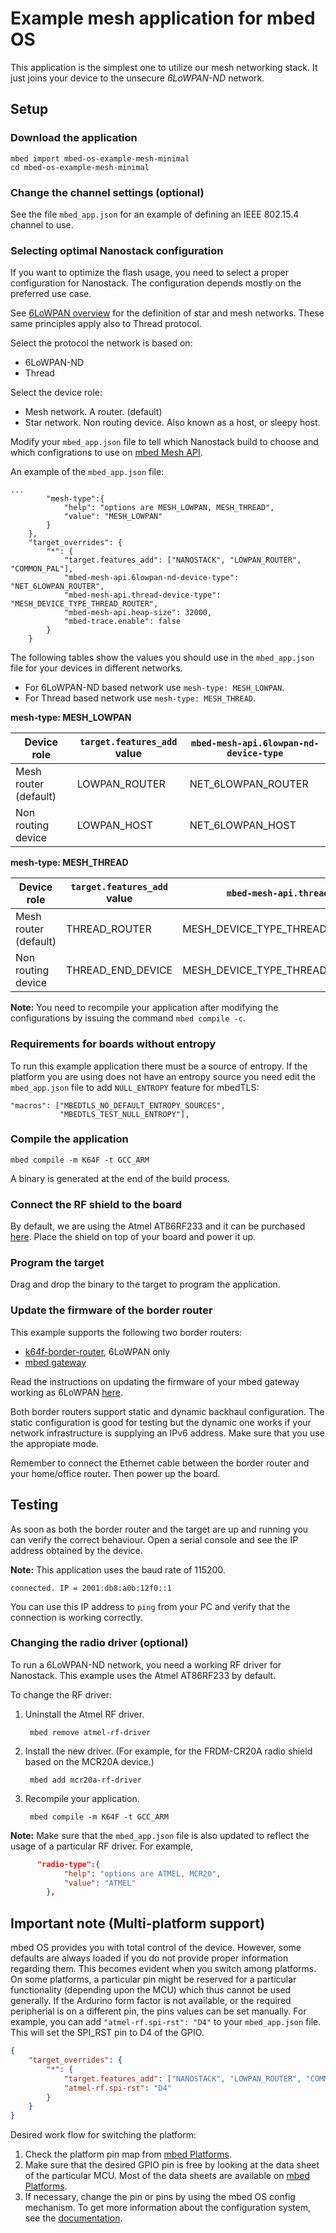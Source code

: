 # Example mesh application for mbed OS

This application is the simplest one to utilize our mesh networking stack. It just joins your device to the unsecure *6LoWPAN-ND* network.

## Setup

### Download the application

```
mbed import mbed-os-example-mesh-minimal
cd mbed-os-example-mesh-minimal
```

### Change the channel settings (optional)

See the file `mbed_app.json` for an example of defining an IEEE 802.15.4 channel to use.

### Selecting optimal Nanostack configuration

If you want to optimize the flash usage, you need to select a proper configuration for Nanostack. The configuration depends mostly on the preferred use case.

See [6LoWPAN overview](https://docs.mbed.com/docs/arm-ipv66lowpan-stack/en/latest/quick_start_intro/index.html) for the definition of star and mesh networks. These same principles apply also to Thread protocol.

Select the protocol the network is based on:

- 6LoWPAN-ND
- Thread

Select the device role:

- Mesh network. A router. (default)
- Star network. Non routing device. Also known as a host, or sleepy host.

Modify your `mbed_app.json` file to tell which Nanostack build to choose and which configrations to use on [mbed Mesh API](https://github.com/ARMmbed/mbed-os/blob/master/features/nanostack/FEATURE_NANOSTACK/mbed-mesh-api/README.md).

An example of the `mbed_app.json` file:

```
...
        "mesh-type":{
            "help": "options are MESH_LOWPAN, MESH_THREAD",
            "value": "MESH_LOWPAN"
        }
    },
    "target_overrides": {
        "*": {
            "target.features_add": ["NANOSTACK", "LOWPAN_ROUTER", "COMMON_PAL"],
            "mbed-mesh-api.6lowpan-nd-device-type": "NET_6LOWPAN_ROUTER",
            "mbed-mesh-api.thread-device-type": "MESH_DEVICE_TYPE_THREAD_ROUTER",
            "mbed-mesh-api.heap-size": 32000,
            "mbed-trace.enable": false
        }
    }
```

The following tables show the values you should use in the `mbed_app.json` file for your devices in different networks.

- For 6LoWPAN-ND based network use `mesh-type: MESH_LOWPAN`.
- For Thread based network use `mesh-type: MESH_THREAD`.

**mesh-type: MESH_LOWPAN**

|Device role|`target.features_add` value|`mbed-mesh-api.6lowpan-nd-device-type`|
|-----------|-------------------------|------------------------------------|
|Mesh router (default) | LOWPAN_ROUTER | NET_6LOWPAN_ROUTER |
|Non routing device | LOWPAN_HOST | NET_6LOWPAN_HOST |

**mesh-type: MESH_THREAD**

|Device role|`target.features_add` value|`mbed-mesh-api.thread-device-type`|
|-----------|-------------------------|------------------------------------|
|Mesh router (default) | THREAD_ROUTER | MESH_DEVICE_TYPE_THREAD_ROUTER |
|Non routing device | THREAD_END_DEVICE | MESH_DEVICE_TYPE_THREAD_SLEEPY_END_DEVICE |

**Note:** You need to recompile your application after modifying the configurations by issuing the command `mbed compile -c`.

### Requirements for boards without entropy

To run this example application there must be a source of entropy. If the platform you are using does not have
an entropy source you need edit the `mbed_app.json` file to add `NULL_ENTROPY` feature for mbedTLS:

```
"macros": ["MBEDTLS_NO_DEFAULT_ENTROPY_SOURCES",
           "MBEDTLS_TEST_NULL_ENTROPY"],
```

### Compile the application

```
mbed compile -m K64F -t GCC_ARM
```

A binary is generated at the end of the build process.

### Connect the RF shield to the board

By default, we are using the Atmel AT86RF233 and it can be purchased [here](https://firefly-iot.com/product/firefly-arduino-shield-2-4ghz/). Place the shield on top of your board and power it up.

### Program the target

Drag and drop the binary to the target to program the application.

### Update the firmware of the border router

This example supports the following two border routers:

- [k64f-border-router](https://github.com/ARMmbed/k64f-border-router), 6LoWPAN only
- [mbed gateway](https://firefly-iot.com/product/firefly-6lowpan-gateway-2-4ghz/)
 
Read the instructions on updating the firmware of your mbed gateway working as 6LoWPAN [here](https://github.com/ARMmbed/mbed-os-example-client#mbed-gateway).

Both border routers support static and dynamic backhaul configuration. The static configuration is good for testing but the dynamic one works if your network infrastructure is supplying an IPv6 address. Make sure that you use the appropiate mode.

Remember to connect the Ethernet cable between the border router and your home/office router. Then power up the board.

## Testing

As soon as both the border router and the target are up and running you can verify the correct behaviour. Open a serial console and see the IP address obtained by the device.

<span class="notes">**Note:** This application uses the baud rate of 115200.</span>

```
connected. IP = 2001:db8:a0b:12f0::1
```

You can use this IP address to `ping` from your PC and verify that the connection is working correctly.

### Changing the radio driver (optional)

To run a 6LoWPAN-ND network, you need a working RF driver for Nanostack. This example uses the Atmel AT86RF233 by default. 

To change the RF driver:

1. Uninstall the Atmel RF driver.

        mbed remove atmel-rf-driver

2. Install the new driver. (For example, for the FRDM-CR20A radio shield based on the MCR20A device.)

        mbed add mcr20a-rf-driver

3. Recompile your application.

        mbed compile -m K64F -t GCC_ARM

**Note:** Make sure that the `mbed_app.json` file is also updated to reflect the usage of a particular RF driver. For example,

```json
      "radio-type":{
            "help": "options are ATMEL, MCR20",
            "value": "ATMEL"
        },
```
## Important note (Multi-platform support)

mbed OS provides you with total control of the device. However, some defaults are always loaded if you do not provide proper information regarding them. This becomes evident when you switch among platforms. On some platforms, a particular pin might be reserved for a particular functionality (depending upon the MCU) which thus cannot be used generally. If the Ardurino form factor is not available, or the required peripherial is on a different pin, the pins values can be set manually. For example, you can add `"atmel-rf.spi-rst": "D4"` to your `mbed_app.json` file. This will set the SPI_RST pin to D4 of the GPIO.

```json
{
    "target_overrides": {
        "*": {
            "target.features_add": ["NANOSTACK", "LOWPAN_ROUTER", "COMMON_PAL"],
            "atmel-rf.spi-rst": "D4"
        }
    }
}
```

Desired work flow for switching the platform:

1. Check the platform pin map from [mbed Platforms](https://developer.mbed.org/platforms/).
2. Make sure that the desired GPIO pin is free by looking at the data sheet of the particular MCU. Most of the data sheets are available on [mbed Platforms](https://developer.mbed.org/platforms/). 
3. If necessary, change the pin or pins by using the mbed OS config mechanism. To get more information about the configuration system, see the [documentation](https://github.com/ARMmbed/mbed-os/blob/master/docs/config_system.md).
